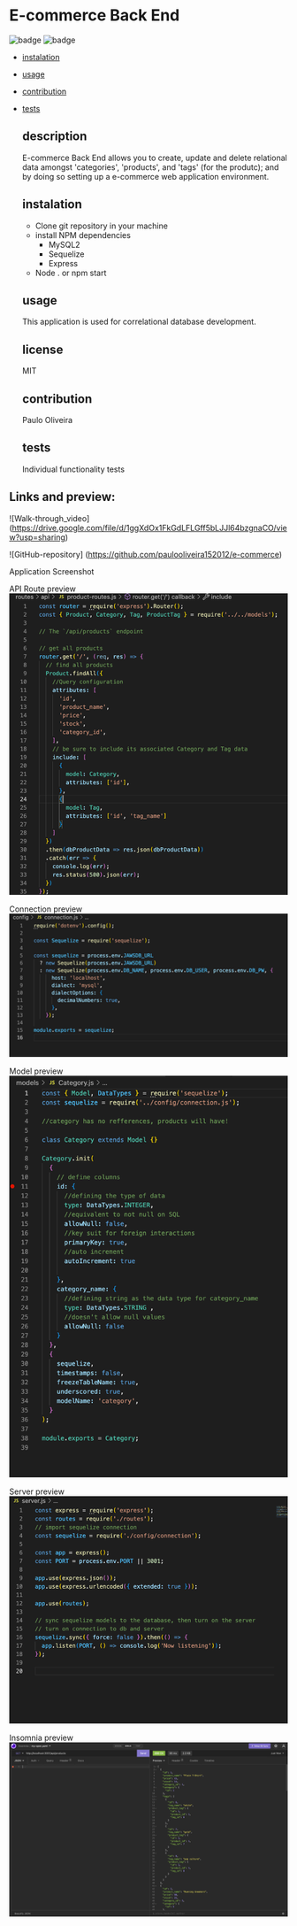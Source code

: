 # E-commerce Back End
![badge](https://img.shields.io/badge/license-MIT-green)
![badge](https://img.shields.io/github/last-commit/paulooliveira152012/e-commerce)
- [instalation](#instalation)
- [usage](#usage)
- [contribution](#contribution)
- [tests](#tests)


  ## description 
  E-commerce Back End allows you to create, update and delete relational data amongst 'categories', 'products', and 'tags' (for the produtc); and by doing so setting up a e-commerce web application environment.
  
  ## instalation
  * Clone git repository in your machine 
  * install NPM dependencies 
    - MySQL2 
    - Sequelize 
    - Express 
  * Node . or npm start

  ## usage
  This application is used for correlational database development.

  ## license
  MIT

  ## contribution
  Paulo Oliveira

  ## tests
  Individual functionality tests


## Links and preview: 
![Walk-through_video] (https://drive.google.com/file/d/1ggXdOx1FkGdLFLGff5bLJJl64bzgnaCO/view?usp=sharing)

![GitHub-repository] (https://github.com/paulooliveira152012/e-commerce)

Application Screenshot


API Route preview
![apiRoute-ScreenShot](./img/apiRouteExample.png)

Connection preview
![connection-ScreenShot](./img/connections.png)


Model preview
![model-ScreenShot](./img/modelExample.png)

Server preview
![server-ScreenShot](./img/server.js.png)

Insomnia preview
![insomnia-ScreenShot](./img/insomnia.png)